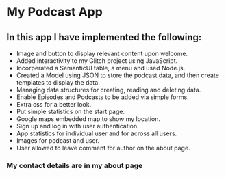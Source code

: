 # My Podcast App 



## In this app I have implemented the following:
- Image and button to display relevant content upon welcome.
- Added interactivity to my Glitch project using JavaScript.
- Incorperated a SemanticUI table, a menu and used Node.js.
- Created a Model using JSON to store the podcast data, and then create templates to display the data.
- Managing data structures for creating, reading and deleting data.
- Enable Episodes and Podcasts to be added via simple forms.
- Extra css for a better look.
- Put simple statistics on the start page.
- Google maps embedded map to show my location.
- Sign up and log in with user authentication.
- App statistics for individual user and for across all users.
- Images for podcast and user.
- User allowed to leave comment for author on the about page.
### My contact details are in my about page
